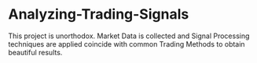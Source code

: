 # Analyzing-Trading-Signals
This project is unorthodox. Market Data is collected and Signal Processing techniques are applied coincide with common Trading Methods to obtain beautiful results.
